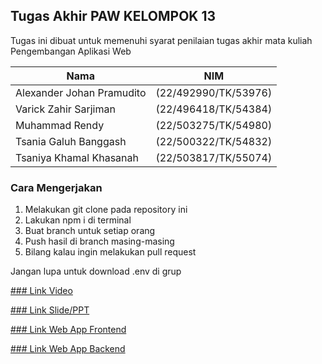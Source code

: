 ## Tugas Akhir PAW KELOMPOK 13

Tugas ini dibuat untuk memenuhi syarat penilaian tugas akhir mata kuliah Pengembangan Aplikasi Web

| Nama | NIM | 
|----|----|
| Alexander Johan Pramudito| (22/492990/TK/53976)|
| Varick Zahir Sarjiman| (22/496418/TK/54384)|
| Muhammad Rendy| (22/503275/TK/54980)|
| Tsania Galuh Banggash| (22/500322/TK/54832)|
| Tsaniya Khamal Khasanah| (22/503817/TK/55074)|

### Cara Mengerjakan
1. Melakukan git clone pada repository ini
2. Lakukan npm i di terminal
3. Buat branch untuk setiap orang
4. Push hasil di branch masing-masing
5. Bilang kalau ingin melakukan pull request

Jangan lupa untuk download .env di grup


[### Link Video](https://drive.google.com/drive/folders/1M-Pzfcq6z1j5RMEuXE1XRx-v0ivias8J)

[### Link Slide/PPT](https://www.canva.com/design/DAGXkRYLa1Y/-4FL1oX_TTRdBf2lNdn31g/edit)

[### Link Web App Frontend](https://frontend-tugas-akhir-paw-kelompok-13.vercel.app/)

[### Link Web App Backend](https://backend-tugas-akhir-paw-kelompok-13.vercel.app/)
